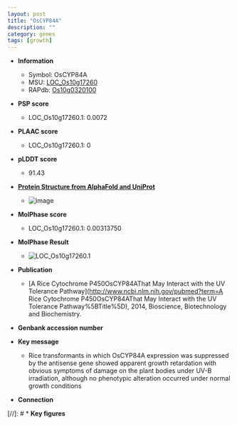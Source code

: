 ```yaml
---
layout: post
title: "OsCYP84A"
description: ""
category: genes
tags: [growth]
---
```


* **Information**  
    + Symbol: OsCYP84A  
    + MSU: [LOC_Os10g17260](http://rice.plantbiology.msu.edu/cgi-bin/ORF_infopage.cgi?orf=LOC_Os10g17260)  
    + RAPdb: [Os10g0320100](http://rapdb.dna.affrc.go.jp/viewer/gbrowse_details/irgsp1?name=Os10g0320100)  

* **PSP score**  
    + LOC_Os10g17260.1: 0.0072 

* **PLAAC score**  
    + LOC_Os10g17260.1: 0 

* **pLDDT score**
    + 91.43

* **[Protein Structure from AlphaFold and UniProt](https://www.uniprot.org/uniprotkb/Q7G602/entry#structure)**
    + ![image](https://ricepsp.github.io/images/Q7/AF-Q7G602-F1.png)

* **MolPhase score**
    + LOC_Os10g17260.1: 0.00313750

* **MolPhase Result**
    + ![LOC_Os10g17260.1](https://304243504.github.io/Pictures/LOC_Os10g/LOC_Os10g17260.1.png)

* **Publication**  
    + [A Rice Cytochrome P450OsCYP84AThat May Interact with the UV Tolerance Pathway](http://www.ncbi.nlm.nih.gov/pubmed?term=A Rice Cytochrome P450OsCYP84AThat May Interact with the UV Tolerance Pathway%5BTitle%5D), 2014, Bioscience, Biotechnology and Biochemistry.

* **Genbank accession number**  

* **Key message**  
    + Rice transformants in which OsCYP84A expression was suppressed by the antisense gene showed apparent growth retardation with obvious symptoms of damage on the plant bodies under UV-B irradiation, although no phenotypic alteration occurred under normal growth conditions

* **Connection**  

[//]: # * **Key figures**  


